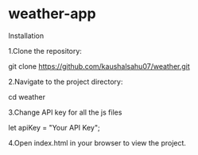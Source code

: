 # weather-app
Installation

1.Clone the repository:

 git clone https://github.com/kaushalsahu07/weather.git

2.Navigate to the project directory:

 cd weather

3.Change API key for all the js files

 let apiKey = "Your API Key";

4.Open index.html in your browser to view the project.
